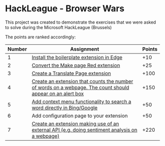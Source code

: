 # HackLeague - Browser Wars
This project was created to demonstrate the exercises that we were asked to solve during the Microsoft HackLeague (Brussels)

The points are ranked accordingly:

| Number | Assignment | Points |
| ------ | ---------- | ------ |
| 1 | [Install the boilerplate extension in Edge](./EdgeQRCode-Extension) | +10 |
| 2 | [Convert the Make page Red extension](./make_page_red) | +25 |
| 3 | [Create a Translate Page extension](./Translator) | +100 |
| 4 | [Create an extension that counts the number of words on a webpage. The count should appear on an alert box](./CountWords) | +150 |
| 5 | [Add context menu functionality to search a word directly in Bing/Google](./SearchContextMenu) | +50 |
| 6 | Add configuration page to your extension | +50 |
| 7 | [Create an extension making use of an external API (e.g. doing sentiment analysis on a webpage)](./Sentiment) | +220 |